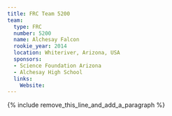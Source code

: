 ```yaml
---
title: FRC Team 5200
team:
  type: FRC
  number: 5200
  name: Alchesay Falcon
  rookie_year: 2014
  location: Whiteriver, Arizona, USA
  sponsors:
  - Science Foundation Arizona
  - Alchesay High School
  links:
    Website:
---
```


{% include remove_this_line_and_add_a_paragraph %}